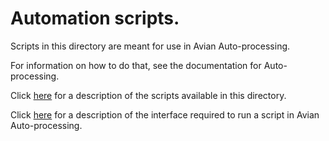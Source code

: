 # Automation scripts.
Scripts in this directory are meant for use in Avian Auto-processing.

For information on how to do that, see the documentation for Auto-processing.

Click [here](script_descriptions.md) for a description of the scripts available in this directory.

Click [here](automation_script_description.md) for a description of the interface required to run a script in Avian Auto-processing.
